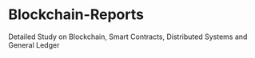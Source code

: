# Blockchain-Reports
Detailed Study on Blockchain, Smart Contracts, Distributed Systems and General Ledger
